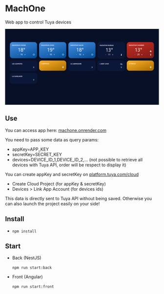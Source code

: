 # MachOne

Web app to control Tuya devices

![screenshot](screenshot.png)

## Use

You can access app here:
[machone.onrender.com](https://machone.onrender.com/)

You need to pass some data as query params:

- appKey=APP_KEY
- secretKey=SECRET_KEY
- devices=DEVICE_ID_1,DEVICE_ID_2,... (not possible to retrieve all devices with Tuya API, order will be respect to display it)

You can create appKey and secretKey on [platform.tuya.com/cloud](https://platform.tuya.com/cloud)

- Create Cloud Project (for appKey & secretKey)
- Devices > Link App Account (for devices ids)

This data is directly sent to Tuya API without being saved.
Otherwise you can also launch the project easily on your side!

## Install

- `npm install`

## Start

- Back (NestJS)

  `npm run start:back`

- Front (Angular)

  `npm run start:front`
